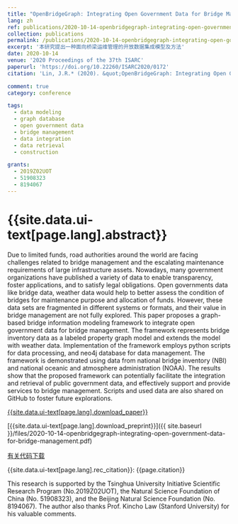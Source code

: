 ```yaml
---
title: "OpenBridgeGraph: Integrating Open Government Data for Bridge Management"
lang: zh
ref: publications/2020-10-14-openbridgegraph-integrating-open-government-data-for-bridge-management
collection: publications
permalink: /publications/2020-10-14-openbridgegraph-integrating-open-government-data-for-bridge-management
excerpt: '本研究提出一种面向桥梁运维管理的开放数据集成模型及方法'
date: 2020-10-14
venue: '2020 Proceedings of the 37th ISARC'
paperurl: 'https://doi.org/10.22260/ISARC2020/0172'
citation: 'Lin, J.R.* (2020). &quot;OpenBridgeGraph: Integrating Open Government Data for Bridge Management&quot; <i>2020 Proceedings of the 37th ISARC</i>. 1255-1262. Kitakyshu, Japan. doi: 10.22260/ISARC2020/0172'

comment: true
category: conference

tags: 
  - data modeling
  - graph database
  - open government data
  - bridge management
  - data integration
  - data retrieval
  - construction

grants:
  - 2019Z02UOT
  - 51908323
  - 8194067
---
```



{{site.data.ui-text[page.lang].abstract}}
====

Due to limited funds, road authorities around the world are facing challenges related to bridge management and the escalating maintenance requirements of large infrastructure assets. Nowadays, many government organizations have published a variety of data to enable transparency, foster applications, and to satisfy legal obligations. Open governments data like bridge data, weather data would help to better assess the condition of bridges for maintenance purpose and allocation of funds. However, these data sets are fragmented in different systems or formats, and their value in bridge management are not fully explored. This paper proposes a graph-based bridge information modeling framework to integrate open government data for bridge management. The framework represents bridge inventory data as a labeled property graph model and extends the model with weather data. Implementation of the framework employs python scripts for data processing, and neo4j database for data management. The framework is demonstrated using data from national bridge inventory (NBI) and national oceanic and atmosphere administration (NOAA). The results show that the proposed framework can potentially facilitate the integration and retrieval of public government data, and effectively support and provide services to bridge management. Scripts and used data are also shared on GitHub to foster future explorations.

[{{site.data.ui-text[page.lang].download_paper}}](https://doi.org/10.22260/ISARC2020/0172)

[{{site.data.ui-text[page.lang].download_preprint}}]({{ site.baseurl }}/files/2020-10-14-openbridgegraph-integrating-open-government-data-for-bridge-management.pdf)

[有关代码下载](https://github.com/smartaec/OpenBridgeGraph)

{{site.data.ui-text[page.lang].rec_citation}}: {{page.citation}}

This research is supported by the Tsinghua University Initiative Scientific Research Program (No.2019Z02UOT), the Natural Science Foundation of China (No. 51908323), and the Beijing Natural Science Foundation (No. 8194067). The author also thanks Prof. Kincho Law (Stanford University) for his valuable comments.